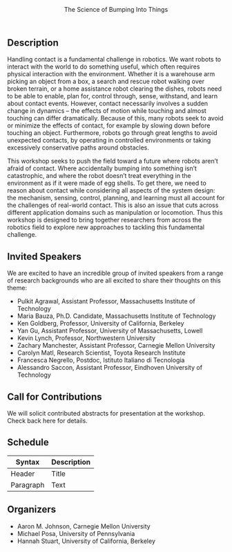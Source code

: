 <header>
The Science of Bumping Into Things
</header>
  
## Description
Handling contact is a fundamental challenge in robotics. We want robots to interact with the world to do
something useful, which often requires physical interaction with the environment. Whether it is a warehouse
arm picking an object from a box, a search and rescue robot walking over broken terrain, or a home assistance
robot clearing the dishes, robots need to be able to enable, plan for, control through, sense, withstand, and
learn about contact events. However, contact necessarily involves a sudden change in dynamics – the effects
of motion while touching and almost touching can differ dramatically. Because of this, many robots seek to
avoid or minimize the effects of contact, for example by slowing down before touching an object. Furthermore,
robots go through great lengths to avoid unexpected contacts, by operating in controlled environments or
taking excessively conservative paths around obstacles.

This workshop seeks to push the field toward a future where robots aren’t afraid of contact. Where
accidentally bumping into something isn’t catastrophic, and where the robot doesn’t treat everything in the
environment as if it were made of egg shells. To get there, we need to reason about contact while considering
all aspects of the system design: the mechanism, sensing, control, planning, and learning must all account for
the challenges of real-world contact. This is also an issue that cuts across different application domains such
as manipulation or locomotion. Thus this workshop is designed to bring together researchers from across
the robotics field to explore new approaches to tackling this fundamental challenge.



## Invited Speakers
We are excited to have an incredible group of invited speakers from a range of research backgrounds who are all excited to share their thoughts on this theme:

* Pulkit Agrawal, Assistant Professor, Massachusetts Institute of Technology
* Maria Bauza, Ph.D. Candidate, Massachusetts Institute of Technology
* Ken Goldberg, Professor, University of California, Berkeley
* Yan Gu, Assistant Professor, University of Massachusetts, Lowell
* Kevin Lynch, Professor, Northwestern University
* Zachary Manchester, Assistant Professor, Carnegie Mellon University
* Carolyn Matl, Research Scientist, Toyota Research Institute
* Francesca Negrello, Postdoc, Istituto Italiano di Tecnologia
* Alessandro Saccon, Assistant Professor, Eindhoven University of Technology

## Call for Contributions

We will solicit contributed abstracts for presentation at the workshop. Check back here for details.

## Schedule

| Syntax      | Description |
| ----------- | ----------- |
| Header      | Title       |
| Paragraph   | Text        |

## Organizers

* Aaron M. Johnson, Carnegie Mellon University
* Michael Posa, University of Pennsylvania
* Hannah Stuart, University of California, Berkeley
